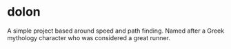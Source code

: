 # dolon

A simple project based around speed and path finding.
Named after a Greek mythology character who was considered a great runner.

